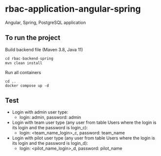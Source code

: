# rbac-application-angular-spring
Angular, Spring, PostgreSQL application

## To run the project
Build backend file (Maven 3.8, Java 11)
```java
cd rbac-backend-spring
mvn clean install
```

Run all containers
```
cd ..
docker compose up -d
``` 

## Test
- Login with admin user type:
  - login: admin, password: admin
- Login with team user type (any user from table Users where the login is its login and the password is login_c):
  - login: <team_name_login>_c, password: team_name
- Login with pilot user type (any user from table Users where the login is its login and the password is login_d):
  - login: <pilot_name_login>_d, password: pilot_name
